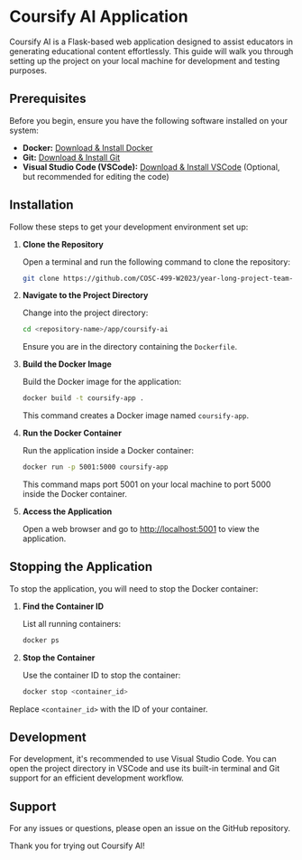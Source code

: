 
# Coursify AI Application

Coursify AI is a Flask-based web application designed to assist educators in generating educational content effortlessly. This guide will walk you through setting up the project on your local machine for development and testing purposes.

## Prerequisites

Before you begin, ensure you have the following software installed on your system:

- **Docker:** [Download & Install Docker](https://www.docker.com/get-started)
- **Git:** [Download & Install Git](https://git-scm.com/downloads)
- **Visual Studio Code (VSCode):** [Download & Install VSCode](https://code.visualstudio.com/) (Optional, but recommended for editing the code)

## Installation

Follow these steps to get your development environment set up:

1. **Clone the Repository**

   Open a terminal and run the following command to clone the repository:

   ```bash
   git clone https://github.com/COSC-499-W2023/year-long-project-team-16.git
   ```


2. **Navigate to the Project Directory**

   Change into the project directory:

   ```bash
   cd <repository-name>/app/coursify-ai
   ```

   Ensure you are in the directory containing the `Dockerfile`.

3. **Build the Docker Image**

   Build the Docker image for the application:

   ```bash
   docker build -t coursify-app .
   ```

   This command creates a Docker image named `coursify-app`.

4. **Run the Docker Container**

   Run the application inside a Docker container:

   ```bash
   docker run -p 5001:5000 coursify-app
   ```

   This command maps port 5001 on your local machine to port 5000 inside the Docker container.

5. **Access the Application**

   Open a web browser and go to [http://localhost:5001](http://localhost:5001) to view the application.

## Stopping the Application

To stop the application, you will need to stop the Docker container:

1. **Find the Container ID**

   List all running containers:

   ```bash
   docker ps
   ```

2. **Stop the Container**

   Use the container ID to stop the container:

   ```bash
   docker stop <container_id>
   ```

Replace `<container_id>` with the ID of your container.

## Development

For development, it's recommended to use Visual Studio Code. You can open the project directory in VSCode and use its built-in terminal and Git support for an efficient development workflow.

## Support

For any issues or questions, please open an issue on the GitHub repository.

Thank you for trying out Coursify AI!

